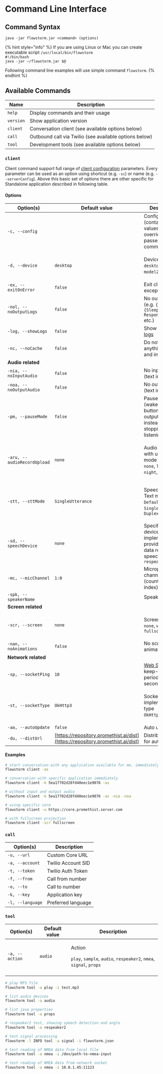 # Command Line Interface

## Command Syntax

`java -jar flowstorm.jar <command> (options)`

{% hint style="info" %}
If you are using Linux or Mac you can create executable script `/usr/local/bin/flowstorm` \
`#!/bin/bash`\
`java -jar ~/flowstorm.jar $@`

Following command line examples will use simple command `flowstorm`.
{% endhint %}

## Available Commands

| Name      | Description                                            |
| --------- | ------------------------------------------------------ |
| `help`    | Display commands and their usage                       |
| `version` | Show application version                               |
| `client`  | Conversation client (see available options below)      |
| `call`    | Outbound call via Twilio (see available options below) |
| `tool`    |  Development tools (see available options below)       |

### `client`

Client command support full range of [client configuration](../client-configuration.md) parameters. Every parameter can be used as an option using shortcut (e.g. `-sc`) or name (e.g. `--serverConfig`). Above this basic set of options there are other specific for Standalone application described in following table.

#### Options

| Option(s)                   | Default value                                                                  | Description                                                                                                                |
| --------------------------- | ------------------------------------------------------------------------------ | -------------------------------------------------------------------------------------------------------------------------- |
| `-c, --config`              |                                                                                | Config file (contained values will override options passed in command line)                                                |
| `-d, --device`              | `desktop`                                                                      | <p>Device type<br><code>desktop</code>, <code>model1</code>, <code>model2</code>, <code>model3</code></p>                  |
| `-ex, --exitOnError`        | `false`                                                                        | Exit client on exception                                                                                                   |
| `-nol, --noOutputLogs`      | `false`                                                                        | No output logs (e.g. `{Ready}`, `{Sleeping > Responding}` etc.)                                                            |
| `-log, --showLogs`          | `false`                                                                        | Show [contextual logs](../../model/dialoguescript/logging.md)                                                              |
| `-nc, --noCache`            | `false`                                                                        | Do not cache anything (audio and image files)                                                                              |
| **Audio related**           |                                                                                |                                                                                                                            |
| `-nia, --noInputAudio`      | `false`                                                                        | No input audio (text input only)                                                                                           |
| `-noa, --noOutputAudio`     | `false`                                                                        | No output audio (text input only)                                                                                          |
| `-pm, --pauseMode`          | `false`                                                                        | Pause mode (wake word or button will pause output audio instead of stopping it and listening)                              |
| `-aru, --audioRecordUpload` | `none`                                                                         | <p>Audio record with upload mode <br><code>none</code>, <code>local</code>, <code>night</code>, <code>immediate</code></p> |
| `-stt, --sttMode`           | `SingleUtterance`                                                              | <p>Speech-To-Text mode <br><code>Default</code>, <code>SingleUtterance</code>, <code>Duplex</code></p>                     |
| `-sd, --speechDevice`       | `none`                                                                         | Specific speech device implementation, providing extra data related to speech `none`, `respeaker2`                         |
| `-mc, --micChannel`         | `1:0`                                                                          | Microphone channels (count:selected-index)                                                                                 |
| `-spk, --speakerName`       |                                                                                | Speaker name                                                                                                               |
| **Screen related**          |                                                                                |                                                                                                                            |
| `-scr, --screen`            | `none`                                                                         | <p>Screen view<br><code>none</code>, <code>window</code>, <code>fullscreen</code></p>                                      |
| `-nan, --noAnimations`      | `false`                                                                        | No screen view animations                                                                                                  |
| **Network related**         |                                                                                |                                                                                                                            |
| `-sp, --socketPing`         | `10`                                                                           | [Web Socket](../../core/client-integrations/web-socket.md) keep-alive ping period in seconds                               |
| `-st, --socketType`         | `OkHttp3`                                                                      | <p>Socket implementation type<br><code>OkHttp3</code>, <code>JWS</code></p>                                                |
| `-aa, --autoUpdate`         | `false`                                                                        | Auto update                                                                                                                |
| `-du, --distUrl`            | [https://repository.promethist.ai/dist](https://repository.promethist.ai/dist) | Distribution URL for auto updates                                                                                          |

#### Examples

```bash
# start conversation with any application available for me, immediately
flowstorm client -as

# conversation with specific application immediately
flowstorm client -k 5ea17702d28fd40eec1e9076 -as

# without input and output audio
flowstorm client -k 5ea17702d28fd40eec1e9076 -as -nia -noa

# using specific core
flowstorm client -u https://core.promethist.server.com

# with fullscreen projection
flowstorm client -scr fullscreen
```

### `call`

| Option(s)        | Description        |
| ---------------- | ------------------ |
| `-u, --url`      | Custom Core URL    |
| `-a, --account`  | Twilio Account SID |
| `-t, --token`    | Twilio Auth Token  |
| `-f, --from`     | Call from number   |
| `-o, --to`       | Call to number     |
| `-k, --key`      | Application key    |
| `-l, --language` | Preferred language |

### `tool`

| Option(s)      | Default value | Description                                                                                                                                                         |
| -------------- | ------------- | ------------------------------------------------------------------------------------------------------------------------------------------------------------------- |
| `-a, --action` | `audio`       | <p>Action</p><p><code>play</code>, <code>sample</code>, <code>audio</code>, <code>respeaker2</code>, <code>nmea</code>, <code>signal</code>, <code>props</code></p> |
|                |               |                                                                                                                                                                     |

```bash
# play MP3 file
flowstorm tool -a play -i test.mp3

# list audio devices
flowstorm tool -a audio

# list java properties
flowstorm tool -a props

# respeaker2 test, showing speech detection and angle
flowstorm tool -a respeaker2

# test signal processing
flowstorm -l INFO tool -a signal -i flowstorm.json

# test reading of NMEA data from local file
flowstorm tool -a nmea -i /dev/path-to-nmea-input

# test reading of NMEA data from network socket
flowstorm tool -a nmea -i 10.0.1.45:11123
```
